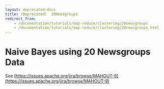 ```yaml
---
layout: deprecated-docs
title: (Deprecated)  20Newsgroups
redirect_from:
    - /documentation/tutorials/map-reduce/clustering/20newsgroups
    - /documentation/tutorials/map-reduce/clustering/20newsgroups.html
---
```




<a name="20Newsgroups-NaiveBayesusing20NewsgroupsData"></a>
# Naive Bayes using 20 Newsgroups Data

See [https://issues.apache.org/jira/browse/MAHOUT-9](https://issues.apache.org/jira/browse/MAHOUT-9)
